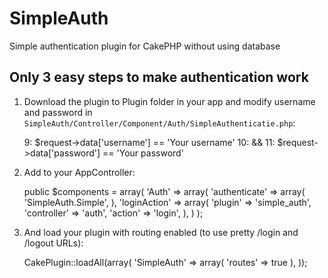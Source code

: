 SimpleAuth
==========

Simple authentication plugin for CakePHP without using database

Only 3 easy steps to make authentication work
---------------------------------------------

1. Download the plugin to Plugin folder in your app and modify username and password in `SimpleAuth/Controller/Component/Auth/SimpleAuthenticatie.php`:

	 9: $request->data['username'] == 'Your username'
	10: &&
	11: $request->data['password'] == 'Your password'


2. Add to your AppController:

	public $components = array(
		'Auth' => array(
			'authenticate' => array(
				'SimpleAuth.Simple',
			),
			'loginAction' => array(
				'plugin' => 'simple_auth',
				'controller' => 'auth',
				'action' => 'login',
			),
		)
	);


3. And load your plugin with routing enabled (to use pretty /login and /logout URLs):

	CakePlugin::loadAll(array(
		'SimpleAuth' => array(
			'routes' => true
		),
	));